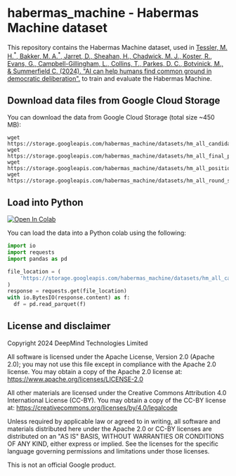 # habermas_machine - Habermas Machine dataset

This repository contains the Habermas Machine dataset, used in
[Tessler, M. H.<sup>\*</sup>, Bakker, M. A.<sup>\*</sup>, Jarret, D., Sheahan, H., Chadwick, M. J., Koster, R., Evans, G., Campbell-Gillingham, L., Collins, T., Parkes, D. C., Botvinick, M., & Summerfield C. (2024). "AI can help humans find common ground in democratic deliberation".]()
to train and evaluate the Habermas Machine.


## Download data files from Google Cloud Storage

You can download the data from Google Cloud Storage (total size ~450 MB):

```shell
wget https://storage.googleapis.com/habermas_machine/datasets/hm_all_candidate_comparisons.parquet
wget https://storage.googleapis.com/habermas_machine/datasets/hm_all_final_preference_rankings.parquet
wget https://storage.googleapis.com/habermas_machine/datasets/hm_all_position_statement_ratings.parquet
wget https://storage.googleapis.com/habermas_machine/datasets/hm_all_round_survey_responses.parquet
```

## Load into Python

[![Open In
Colab](https://colab.research.google.com/assets/colab-badge.svg)](https://colab.research.google.com/github/google-deepmind/habermas_machine/blob/master/analysis/habermas_machine_data_preprocessing.ipynb)

You can load the data into a Python colab using the following:

```python
import io
import requests
import pandas as pd

file_location = (
    'https://storage.googleapis.com/habermas_machine/datasets/hm_all_candidate_comparisons.parquet'
)
response = requests.get(file_location)
with io.BytesIO(response.content) as f:
  df = pd.read_parquet(f)
```

## License and disclaimer

Copyright 2024 DeepMind Technologies Limited

All software is licensed under the Apache License, Version 2.0 (Apache 2.0);
you may not use this file except in compliance with the Apache 2.0 license.
You may obtain a copy of the Apache 2.0 license at:
https://www.apache.org/licenses/LICENSE-2.0

All other materials are licensed under the Creative Commons Attribution 4.0
International License (CC-BY). You may obtain a copy of the CC-BY license at:
https://creativecommons.org/licenses/by/4.0/legalcode

Unless required by applicable law or agreed to in writing, all software and
materials distributed here under the Apache 2.0 or CC-BY licenses are
distributed on an "AS IS" BASIS, WITHOUT WARRANTIES OR CONDITIONS OF ANY KIND,
either express or implied. See the licenses for the specific language governing
permissions and limitations under those licenses.

This is not an official Google product.
